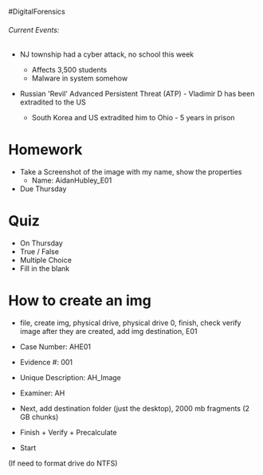 #DigitalForensics
###### Current Events:
- NJ township had a cyber attack, no school this week
	- Affects 3,500 students
	- Malware in system somehow

- Russian 'Revil' Advanced Persistent Threat (ATP) - Vladimir D has been extradited to the US
	- South Korea and US extradited him to Ohio - 5 years in prison

# Homework
- Take a Screenshot of the image with my name, show the properties
	- Name: AidanHubley_E01
- Due Thursday

# Quiz
- On Thursday
- True / False
- Multiple Choice
- Fill in the blank

# How to create an img

- file, create img, physical drive, physical drive 0, finish, check verify image after they are created, add img destination, E01
- Case Number: AHE01
- Evidence #: 001
- Unique Description: AH_Image
- Examiner: AH

- Next, add destination folder (just the desktop), 2000 mb fragments (2 GB chunks) 
- Finish + Verify + Precalculate
- Start

(If need to format drive do NTFS)